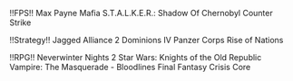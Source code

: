 !!FPS!!
Max Payne
Mafia
S.T.A.L.K.E.R.: Shadow Of Chernobyl 
Counter Strike

!!Strategy!!
Jagged Alliance 2
Dominions IV
Panzer Corps
Rise of Nations 

!!RPG!! 
Neverwinter Nights 2
Star Wars: Knights of the Old Republic
Vampire: The Masquerade - Bloodlines
Final Fantasy Crisis Core
